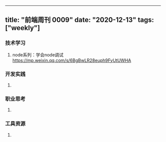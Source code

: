 
---
title: "前端周刊 0009"
date: "2020-12-13"
tags: ["weekly"]
---

### 技术学习
1. node系列：学会node调试 https://mp.weixin.qq.com/s/6BgBwLR28euph9FyUtUWHA

### 开发实践
1. 


### 职业思考
1. 

### 工具资源
1. 